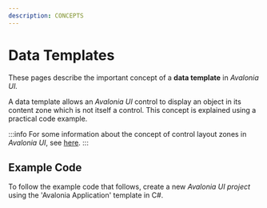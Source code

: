 ```yaml
---
description: CONCEPTS
---
```


# Data Templates

These pages describe the important concept of a **data template** in _Avalonia UI._&#x20;

A data template allows an _Avalonia UI_ control to display an object in its content zone which is not itself a control. This concept is explained using a practical code example.

:::info
For some information about the concept of control layout zones in _Avalonia UI_, see [here](../layout/layout-zones).&#x20;
:::

## Example Code

To follow the example code that follows, create a new _Avalonia UI project_ using the 'Avalonia Application' template in C#.


